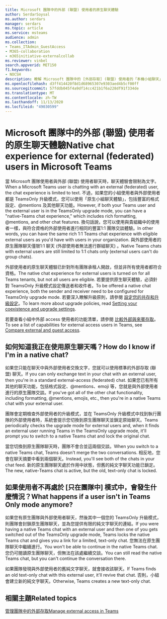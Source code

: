 ```yaml
---
title: Microsoft 團隊中的外部 (聯盟) 使用者的原生聊天體驗
author: SerdarSoysal
ms.author: serdars
manager: serdars
ms.topic: article
ms.service: msteams
audience: admin
ms.collection:
- Teams_ITAdmin_GuestAccess
- M365-collaboration
- m365initiative-externalcollab
ms.reviewer: vinbel
search.appverid: MET150
f1.keywords:
- NOCSH
description: 瞭解 Microsoft 團隊中的 [外部存取] (聯盟) 使用者的「本機小組聊天」體驗，在兩個使用者都是 TeamsOnly 升級模式的外部使用者之間提供。
ms.openlocfilehash: d3ff414420f8d1d68965307e9303aed4b5cf00ff
ms.sourcegitcommit: 57fddb045f4a9df14cc421b1f6a228df91f334de
ms.translationtype: MT
ms.contentlocale: zh-TW
ms.lasthandoff: 11/13/2020
ms.locfileid: "49030599"
---
```

<a name="native-chat-experience-for-external-federated-users-in-microsoft-teams"></a><span data-ttu-id="fae32-103">Microsoft 團隊中的外部 (聯盟) 使用者的原生聊天體驗</span><span class="sxs-lookup"><span data-stu-id="fae32-103">Native chat experience for external (federated) users in Microsoft Teams</span></span>
======================================

<span data-ttu-id="fae32-104">當 Microsoft 團隊使用者與外部 (聯盟) 使用者聊天時，聊天體驗會限制為文字。</span><span class="sxs-lookup"><span data-stu-id="fae32-104">When a Microsoft Teams user is chatting with an external (federated) user, the chat experience is limited to text.</span></span> <span data-ttu-id="fae32-105">不過，如果您的小組使用者與外部使用者都是 TeamsOnly 升級模式，您可以使用「原生小組聊天體驗」，包括豐富的格式設定、@mentions 及其他聊天功能。</span><span class="sxs-lookup"><span data-stu-id="fae32-105">However, if both your Teams user and the external user is in the TeamsOnly upgrade mode, you can have a "native-Teams chat experience," which includes rich formatting, @mentions, and other chat features.</span></span> <span data-ttu-id="fae32-106">換句話說，您可以使用與貴組織中的使用者一樣，與符合資格的外部使用者進行相同的豐富1:1 團隊交談體驗。</span><span class="sxs-lookup"><span data-stu-id="fae32-106">In other words, you can have the same rich 1:1 Teams chat experience with eligible external users as you'd have with users in your organization.</span></span> <span data-ttu-id="fae32-107">與外部使用者的原生團隊聊天僅限1:1 聊天 (外部使用者無法進行群組聊天) 。</span><span class="sxs-lookup"><span data-stu-id="fae32-107">Native Teams chats with external users are still limited to 1:1 chats only (external users can't do group chats).</span></span>

<span data-ttu-id="fae32-108">外部使用者的原生聊天體驗已針對所有團隊承租人開啟，但並非所有使用者都符合資格。</span><span class="sxs-lookup"><span data-stu-id="fae32-108">The native chat experience for external users is turned on for all Teams tenants, but not all users are eligible.</span></span> <span data-ttu-id="fae32-109">若要提供原生聊天體驗，必須針對 TeamsOnly 升級模式設定傳送者和收件者。</span><span class="sxs-lookup"><span data-stu-id="fae32-109">To be offered a native chat experience, both the sender and receiver need to be configured for TeamsOnly upgrade mode.</span></span> <span data-ttu-id="fae32-110">若要深入瞭解升級原則，請參閱 [設定您的共存和升級設定](setting-your-coexistence-and-upgrade-settings.md)。</span><span class="sxs-lookup"><span data-stu-id="fae32-110">To learn more about upgrade policies, read [Setting your coexistence and upgrade settings](setting-your-coexistence-and-upgrade-settings.md).</span></span>

<span data-ttu-id="fae32-111">若要查看小組中外部 access 使用者的功能清單，請參閱 [比較外部與來賓存取](communicate-with-users-from-other-organizations.md#compare-external-and-guest-access)。</span><span class="sxs-lookup"><span data-stu-id="fae32-111">To see a list of capabilities for external access users in Teams, see [Compare external and guest access](communicate-with-users-from-other-organizations.md#compare-external-and-guest-access).</span></span>

## <a name="how-do-i-know-if-im-in-a-native-chat"></a><span data-ttu-id="fae32-112">如何知道我正在使用原生聊天嗎？</span><span class="sxs-lookup"><span data-stu-id="fae32-112">How do I know if I'm in a native chat?</span></span>

<span data-ttu-id="fae32-113">如果您只能在聊天中與外部使用者交換文字，您就可以使用標準的外部存取 (聯盟) 聊天。</span><span class="sxs-lookup"><span data-stu-id="fae32-113">If you can only exchange text in your chat with an external user, then you're in a standard external-access (federated) chat.</span></span> <span data-ttu-id="fae32-114">如果您已有所有其他的聊天功能，包括格式設定、@mentions、emoji 等，您就是與外部使用者進行的原生團隊交談。</span><span class="sxs-lookup"><span data-stu-id="fae32-114">If you've got all of the other chat functionality, including formatting, @mentions, emojis, etc., then you're in a native Teams chat with your external user.</span></span> 

<span data-ttu-id="fae32-115">團隊會定期檢查外部使用者的升級模式，並在 TeamsOnly 升級模式中找到執行團隊的外部使用者時，系統會提示您切換到原生團隊聊天並鎖定原始聊天。</span><span class="sxs-lookup"><span data-stu-id="fae32-115">Teams periodically checks the upgrade mode for external users and, when it finds an external user running Teams in the TeamsOnly upgrade mode, it'll prompt you to switch to a native Teams chat and lock the original chat.</span></span>

<span data-ttu-id="fae32-116">當您切換到原生團隊聊天時，團隊不會合並這兩個交談。</span><span class="sxs-lookup"><span data-stu-id="fae32-116">When you switch to a native Teams chat, Teams doesn't merge the two conversations.</span></span> <span data-ttu-id="fae32-117">相反地，您會在聊天摘要中看到兩個聊天。</span><span class="sxs-lookup"><span data-stu-id="fae32-117">Instead, you'll see both of the chats in your chat feed.</span></span> <span data-ttu-id="fae32-118">新的原生團隊聊天處於作用中狀態，但舊的純文字聊天功能已鎖定。</span><span class="sxs-lookup"><span data-stu-id="fae32-118">The new, native-Teams chat is active, but the old, text-only chat is locked.</span></span>



## <a name="what-happens-if-a-user-isnt-in-teams-only-mode-anymore"></a><span data-ttu-id="fae32-119">如果使用者不再處於 [只在團隊中] 模式中，會發生什麼情況？</span><span class="sxs-lookup"><span data-stu-id="fae32-119">What happens if a user isn't in Teams Only mode anymore?</span></span>

<span data-ttu-id="fae32-120">如果您有原生團隊與外部使用者聊天，然後其中一個您的 TeamsOnly 升級模式，則團隊會封鎖原生團隊聊天，並為您提供有限的純文字聊天的連結。</span><span class="sxs-lookup"><span data-stu-id="fae32-120">If you were having a native Teams chat with an external user and then one of you gets switched out of the TeamsOnly upgrade mode, Teams locks the native Teams chat and gives you a link for a limited, text-only chat.</span></span> <span data-ttu-id="fae32-121">您無法在原生團隊聊天中繼續進行。</span><span class="sxs-lookup"><span data-stu-id="fae32-121">You won't be able to continue in the native Teams chat.</span></span> <span data-ttu-id="fae32-122">您仍可閱讀原生團隊聊天，但無法在該處繼續交談。</span><span class="sxs-lookup"><span data-stu-id="fae32-122">You can still read the native Teams chat, but you can't continue the conversation there.</span></span>

<span data-ttu-id="fae32-123">如果團隊發現與外部使用者的舊純文字聊天，就會接收該聊天。</span><span class="sxs-lookup"><span data-stu-id="fae32-123">If Teams finds an old text-only chat with this external user, it'll revive that chat.</span></span> <span data-ttu-id="fae32-124">否則，小組會建立新的純文字聊天。</span><span class="sxs-lookup"><span data-stu-id="fae32-124">Otherwise, Teams creates a new text-only chat.</span></span>


## <a name="related-topics"></a><span data-ttu-id="fae32-125">相關主題</span><span class="sxs-lookup"><span data-stu-id="fae32-125">Related topics</span></span>

[<span data-ttu-id="fae32-126">管理團隊中的外部存取</span><span class="sxs-lookup"><span data-stu-id="fae32-126">Manage external access in Teams</span></span>](manage-external-access.md)
